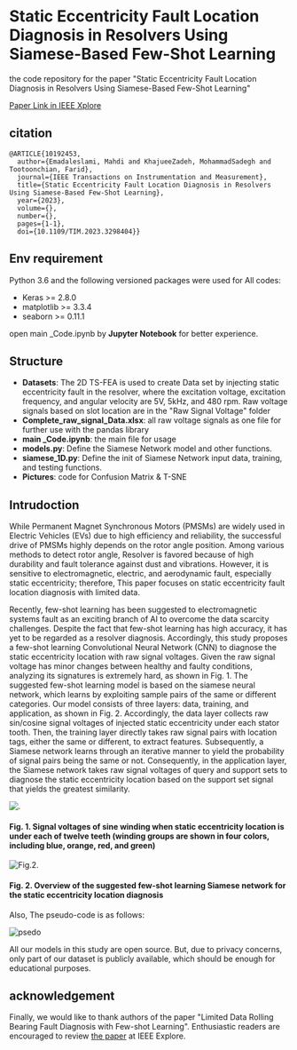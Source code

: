 # Static Eccentricity Fault Location Diagnosis in Resolvers Using Siamese-Based Few-Shot Learning
the code repository for the paper "Static Eccentricity Fault Location Diagnosis in Resolvers Using Siamese-Based Few-Shot Learning"

[Paper Link in IEEE Xplore](https://ieeexplore.ieee.org/document/10192453)

## citation
```
@ARTICLE{10192453,
  author={Emadaleslami, Mahdi and KhajueeZadeh, MohammadSadegh and Tootoonchian, Farid},
  journal={IEEE Transactions on Instrumentation and Measurement}, 
  title={Static Eccentricity Fault Location Diagnosis in Resolvers Using Siamese-Based Few-Shot Learning}, 
  year={2023},
  volume={},
  number={},
  pages={1-1},
  doi={10.1109/TIM.2023.3298404}}

```

## Env requirement
Python 3.6 and the following versioned packages were used for All codes:
- Keras >= 2.8.0
- matplotlib >= 3.3.4
- seaborn >= 0.11.1
  
open main _Code.ipynb by **Jupyter Notebook**  for better experience.
## Structure

- **Datasets**: The 2D TS-FEA is used to create Data set by injecting static eccentricity fault in the resolver, where the excitation voltage, excitation frequency, and angular velocity are 5V, 5kHz, and 480 rpm. Raw voltage signals based on slot location are in the "Raw Signal Voltage" folder
- **Complete_raw_signal_Data.xlsx**:  all raw voltage signals as one file for further use with the pandas library
- **main _Code.ipynb**: the main file for usage
- **models.py**: Define the Siamese Network model and other functions.
- **siamese_1D.py**: Define the init of Siamese Network input data, training, and testing functions.
- **Pictures**:  code for Confusion Matrix & T-SNE

## Intrudoction
While Permanent Magnet Synchronous Motors (PMSMs) are widely used in Electric Vehicles (EVs) due to high efficiency and reliability, the successful drive of PMSMs highly depends on the rotor angle position. Among various methods to detect rotor angle, Resolver is favored because of high durability and fault tolerance against dust and vibrations. However, it is sensitive to electromagnetic, electric, and aerodynamic fault, especially static eccentricity; therefore, This paper focuses on static eccentricity fault location diagnosis with limited data.

Recently, few-shot learning has been suggested to electromagnetic systems fault as an exciting branch of AI to overcome the data scarcity challenges. Despite the fact that few-shot learning has high accuracy, it has yet to be regarded as a resolver diagnosis. Accordingly, this study proposes a few-shot learning Convolutional Neural Network (CNN) to diagnose the static eccentricity location with raw signal voltages. Given the raw signal voltage has minor changes between healthy and faulty conditions, analyzing its signatures is extremely hard, as shown in Fig. 1. The suggested few-shot learning model is based on the siamese neural network, which learns by exploiting sample pairs of the same or different categories. Our model consists of three layers: data, training, and application, as shown in Fig. 2. Accordingly, the data layer collects raw sin/cosine signal voltages of injected static eccentricity under each stator tooth. Then, the training layer directly takes raw signal pairs with location tags, either the same or different, to extract features. Subsequently, a Siamese network learns through an iterative manner to yield the probability of signal pairs being the same or not. Consequently, in the application layer, the Siamese network takes raw signal voltages of query and support sets to diagnose the static eccentricity location based on the support set signal that yields the greatest similarity. 


![.](https://github.com/mahdiemad/Static-Eccentricity-Fault-Location-Diagnosis-in-Resolvers-with-Few-Shot-Learning/assets/57590076/6191aa16-86d8-4708-b453-31b4da45d1fc)
#### Fig. 1. Signal voltages of sine winding when static eccentricity location is under each of twelve teeth (winding groups are shown in four colors, including blue, orange, red, and green)

![Fig.2.](https://github.com/mahdiemad/Static-Eccentricity-Fault-Location-Diagnosis-in-Resolvers-with-Few-Shot-Learning/assets/57590076/a7c28eb8-36d0-461b-9f87-a5030474c491)
#### Fig. 2. Overview of the suggested few-shot learning Siamese network for the static eccentricity location diagnosis      

Also, The pseudo-code is as follows:

![psedo](https://github.com/mahdiemad/Static-Eccentricity-Fault-Location-Diagnosis-in-Resolvers-with-Few-Shot-Learning/assets/57590076/f5c4c220-1236-4935-a6bc-58d974a62c4c)
 

All our models in this study are open source. But, due to privacy concerns, only part of our dataset is publicly available, which should be enough for educational purposes.

## acknowledgement
Finally, we would like to thank  authors of the paper "Limited Data Rolling Bearing Fault Diagnosis with Few-shot Learning". Enthusiastic readers are encouraged to review  [the paper](https://ieeexplore.ieee.org/abstract/document/8793060) at IEEE Explore.

